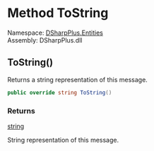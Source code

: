 # Method ToString

Namespace: [DSharpPlus.Entities](DSharpPlus.Entities.md)  
Assembly: DSharpPlus.dll

## <a id="DSharpPlus_Entities_DiscordMessage_ToString"></a>ToString\(\)

Returns a string representation of this message.

```csharp
public override string ToString()
```

### Returns

[string](https://learn.microsoft.com/dotnet/api/system.string)

String representation of this message.

